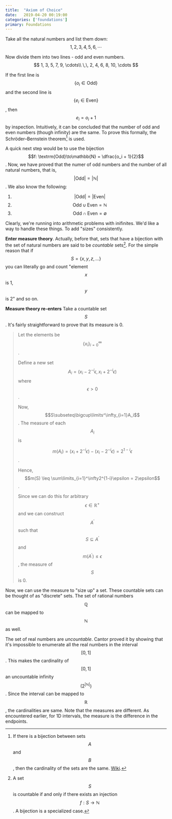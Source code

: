 ```yaml
---
title:  "Axiom of Choice"
date:   2019-04-20 00:19:00
categories: ['foundations']
primary: Foundations
---
```


Take all the natural numbers and list them down:
$$
 1, 2, 3, 4, 5, 6, \cdots
$$

Now divide them into two lines - odd and even numbers.
$$
1, 3, 5, 7, 9, \cdots\\
\,\, 2, 4, 6, 8, 10, \cdots
$$

If the first line is $$\{o_i \in \textrm{Odd}\}$$ and the second line is $$\{e_i \in \textrm{Even}\}$$, then $$e_i=o_i + 1$$ by inspection. Intuitively, it can be concluded that the number of odd and even numbers (though infinity) are the same. To prove this formally, the Schröder–Bernstein theorem[^1] is used.

A quick next step would be to use the bijection $$f: \textrm{Odd}\to\mathbb{N} = \dfrac{o_i + 1}{2}$$. Now, we have proved that the numer of odd numbers and the number of all natural numbers, that is, $$|\mathrm{Odd}|=|\mathbb{N}|$$. We also know the following:
1. $$|\textrm{Odd}|=|\textrm{Even}|$$
2. $$\textrm{Odd}\cup\textrm{Even}=\mathbb{N}$$
3.  $$\textrm{Odd}\cap\textrm{Even}=\emptyset$$

Clearly, we're running into arithmetic problems with inifinites. We'd like a way to handle these things. To add "sizes" consistently. 

**Enter measure theory**. Actually, before that, 
sets that have a bijection with the set of natural numbers are said to be *countable* sets[^2]. For the simple reason that if $$S = \{x, y, z, ...\}$$ you can literally go and count "element $$x$$ is 1, $$y$$ is 2" and so on. 

**Measure theory re-enters** Take a countable set $$S$$. It's fairly straightforward to prove that its measure is 0.

> Let the elements be $$\{x_i\}^\infty_{i=0}$$. 
> 
> Define a new set $$A_i =(x_i-2^{-i}\epsilon,x_i+2^{-i}\epsilon)$$ where $$\epsilon > 0$$. 
> 
> Now,  $$S\subseteq\bigcup\limits^\infty_{i=1}A_i$$. The measure of each $$A_i$$ is 
> 
> $$m(A_i)=(x_i+2^{-i}\epsilon)-(x_i-2^{-i}\epsilon)=2^{1-i}\epsilon$$. 
> 
> Hence, $$m(S) \leq \sum\limits_{i=1}^\infty2^{1-i}\epsilon = 2\epsilon$$. 
> 
> Since we can do this for arbitrary $$\epsilon \in \mathbb{R}^+$$ and we can construct $$A^\prime$$ such that $$S\subseteq A^\prime$$ and $$m(A^\prime) \leq \epsilon$$, the measure of $$S$$ is 0.

Now, we can use the measure to "size up" a set. These countable sets can be thought of as "discrete" sets. The set of rational numbers $$\mathbb{Q}$$ can be mapped to $$\mathbb{N}$$ as well. 

The set of real numbers are _uncountable_. Cantor proved it by showing that it's impossible to enumerate all the real numbers in the interval $$[0,1]$$. This makes the cardinality of $$[0,1]$$ an uncountable infinity $$(2^{|\mathbb{N}|})$$. Since the interval can be mapped to $$\mathbb{R}$$, the cardinalities are same. Note that the measures are different. As encountered earlier, for 1D intervals, the measure is the difference in the endpoints.



[^1]: If there is a bijection between sets $$ A $$ and $$ B $$, then the cardinality of the sets are the same. [Wiki](https://en.wikipedia.org/wiki/Schr%C3%B6der%E2%80%93Bernstein_theorem).

[^2]: A set $$ S $$ is countable if and only if there exists an injection $$ f : S \to \mathbb{N} $$. A bijection is a specialized case.